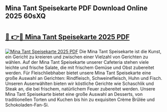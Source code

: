 ## Mina Tant Speisekarte PDF Download Online 2025 60sXQ

# <h2><a href="http://gca5u7.nevu.top/?p=Mina+Tant+Speisekarte">🔗 👉🔴 Mina Tant Speisekarte 2025 PDF</a></h2>

[![Mina Tant Speisekarte 2025 PDF](https://i.imgur.com/dBaPXMq.png)](http://gca5u7.nevu.top/?p=Mina+Tant+Speisekarte)
Die Mina Tant Speisekarte ist die Kunst, ein Gericht zu kreieren und zwischen einer Vielzahl von Gerichten zu wählen. Auf der Mina Tant Speisekarte unserer Cafeteria stehen viele leichte und frische Salate, die mit frischem Gemüse und Obst zubereitet werden. Für Fleischliebhaber bietet unsere Mina Tant Speisekarte eine große Auswahl an Gerichten: Rindfleisch, Schweinefleisch, Huhn und Fisch. Unseren Auserwählten bieten wir köstliche Gerichte wie Schaschlik und Steak an, die bei frischem, natürlichem Feuer zubereitet werden. Unsere Mina Tant Speisekarte bietet eine große Auswahl an Desserts, von traditionellen Torten und Kuchen bis hin zu exquisiten Crème Brûlée und Schokoladen-Fan-Si.
